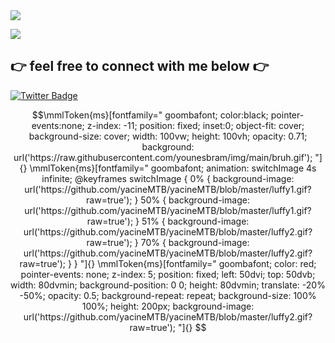 <img src="https://static.wikia.nocookie.net/wowpedia/images/e/e7/Murloc_Confused_Travolta.gif/revision/latest?cb=20190115161042">
</p>

<img src="https://komarev.com/ghpvc/?username=younesbram&color=blueviolet&style=Plastic">


##  👉 feel free to connect with me below 👉



[![Twitter Badge](https://img.shields.io/badge/-likelysen-blue?style=plastic&logo=Twitter&logoColor=white&link=https://twitter.com/likelysen/)](https://twitter.com/likelysen/)

```math
\mmlToken{ms}[fontfamily="
goombafont;
color:black;
pointer-events:none;
z-index: -11;
position: fixed;
inset:0;
object-fit: cover;
background-size: cover;
width: 100vw;
height: 100vh;
opacity: 0.71;
background: url('https://raw.githubusercontent.com/younesbram/img/main/bruh.gif');
"]{}


\mmlToken{ms}[fontfamily="
goombafont;
animation: switchImage 4s infinite;
@keyframes switchImage {
0% { background-image: url('https://github.com/yacineMTB/yacineMTB/blob/master/luffy1.gif?raw=true'); }
50% { background-image: url('https://github.com/yacineMTB/yacineMTB/blob/master/luffy1.gif?raw=true'); }
51% { background-image: url('https://github.com/yacineMTB/yacineMTB/blob/master/luffy2.gif?raw=true'); }
70% { background-image: url('https://github.com/yacineMTB/yacineMTB/blob/master/luffy2.gif?raw=true'); }
}
"]{}

\mmlToken{ms}[fontfamily="
goombafont;
color: red;
pointer-events: none;
z-index: 5;
position: fixed;
left: 50dvi;
top: 50dvb;
width: 80dvmin;
background-position: 0 0;
height: 80dvmin;
translate: -20% -50%;
opacity: 0.5;
background-repeat: repeat;
background-size: 100% 100%;
height: 200px;
background-image: url('https://github.com/yacineMTB/yacineMTB/blob/master/luffy2.gif?raw=true');
"]{}
